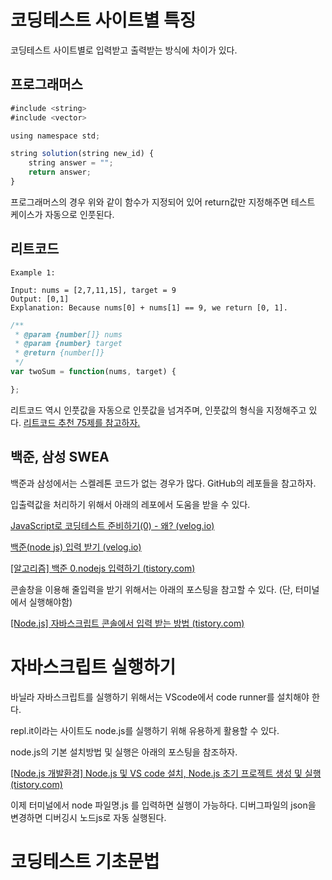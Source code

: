 # 코딩테스트 사이트별 특징

코딩테스트 사이트별로 입력받고 출력받는 방식에 차이가 있다.

## 프로그래머스

```javascript
#include <string>
#include <vector>

using namespace std;

string solution(string new_id) {
    string answer = "";
    return answer;
}
```

프로그래머스의 경우 위와 같이 함수가 지정되어 있어 return값만 지정해주면 테스트 케이스가 자동으로 인풋된다.

## 리트코드

```1.
Example 1:

Input: nums = [2,7,11,15], target = 9
Output: [0,1]
Explanation: Because nums[0] + nums[1] == 9, we return [0, 1].
```

```javascript
/**
 * @param {number[]} nums
 * @param {number} target
 * @return {number[]}
 */
var twoSum = function(nums, target) {

};
```

리트코드 역시 인풋값을 자동으로 인풋값을 넘겨주며, 인풋값의 형식을 지정해주고 있다. [리트코드 추천 75제를 참고하자.](https://www.teamblind.com/post/New-Year-Gift---Curated-List-of-Top-75-LeetCode-Questions-to-Save-Your-Time-OaM1orEU)

## 백준, 삼성 SWEA

백준과 삼성에서는 스켈레톤 코드가 없는 경우가 많다. GitHub의 레포들을 참고하자.

입출력값을 처리하기 위해서 아래의 레포에서 도움을 받을 수 있다.

[JavaScript로 코딩테스트 준비하기(0) - 왜? (velog.io)](https://velog.io/@bigsaigon333/Javascript%EB%A1%9C-%EC%BD%94%EB%94%A9%ED%85%8C%EC%8A%A4%ED%8A%B8-%EC%A4%80%EB%B9%84%ED%95%98%EA%B8%B01)

[백준(node js) 입력 받기 (velog.io)](https://velog.io/@support/%EB%B0%B1%EC%A4%80node-js-%EC%9E%85%EB%A0%A5-%EB%B0%9B%EA%B8%B0)

[[알고리즘] 백준 0.nodejs 입력하기 (tistory.com)](https://overcome-the-limits.tistory.com/25)



콘솔창을 이용해 줄입력을 받기 위해서는 아래의 포스팅을 참고할 수 있다. (단, 터미널에서 실행해야함)

[[Node.js] 자바스크립트 콘솔에서 입력 받는 방법 (tistory.com)](https://lakelouise.tistory.com/140?category=1033473)



# 자바스크립트 실행하기

바닐라 자바스크립트를 실행하기 위해서는 VScode에서 code runner를 설치해야 한다.

repl.it이라는 사이트도 node.js를 실행하기 위해 유용하게 활용할 수 있다.

node.js의 기본 설치방법 및 실행은 아래의 포스팅을 참조하자.

[[Node.js 개발환경] Node.js 및 VS code 설치, Node.js 초기 프로젝트 생성 및 실행 (tistory.com)](https://kim-oriental.tistory.com/14)

이제 터미널에서 node 파일명.js 를 입력하면 실행이 가능하다. 디버그파일의 json을 변경하면 디버깅시 노드js로 자동 실행된다.

# 코딩테스트 기초문법
